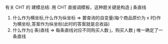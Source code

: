 有关 CHT 的 建模总结:
用 CHT 直接调模板，这种题关键是构造 j 条直线

1. 什么作为横坐标,什么作为纵坐标 => 要查询的自变量(每个商品原价为 x 时)作为横坐标,答案作为纵坐标(此时的答案就是总收益)
2. 什么作为(j 条)直线 => 每条直线对应不同购买人数 j，购买人数 j 唯一确定了一条直线
